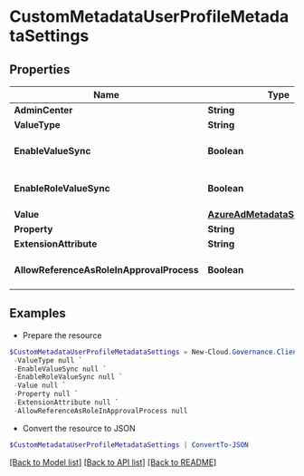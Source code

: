 # CustomMetadataUserProfileMetadataSettings
## Properties

Name | Type | Description | Notes
------------ | ------------- | ------------- | -------------
**AdminCenter** | **String** |  | [optional] 
**ValueType** | **String** |  | [optional] 
**EnableValueSync** | **Boolean** |  | [optional] [default to $false]
**EnableRoleValueSync** | **Boolean** |  | [optional] [default to $false]
**Value** | [**AzureAdMetadataSettingsValue**](AzureAdMetadataSettingsValue.md) |  | [optional] 
**Property** | **String** |  | [optional] 
**ExtensionAttribute** | **String** |  | [optional] 
**AllowReferenceAsRoleInApprovalProcess** | **Boolean** |  | [optional] [default to $false]

## Examples

- Prepare the resource
```powershell
$CustomMetadataUserProfileMetadataSettings = New-Cloud.Governance.ClientCustomMetadataUserProfileMetadataSettings  -AdminCenter null `
 -ValueType null `
 -EnableValueSync null `
 -EnableRoleValueSync null `
 -Value null `
 -Property null `
 -ExtensionAttribute null `
 -AllowReferenceAsRoleInApprovalProcess null
```

- Convert the resource to JSON
```powershell
$CustomMetadataUserProfileMetadataSettings | ConvertTo-JSON
```

[[Back to Model list]](../README.md#documentation-for-models) [[Back to API list]](../README.md#documentation-for-api-endpoints) [[Back to README]](../README.md)

